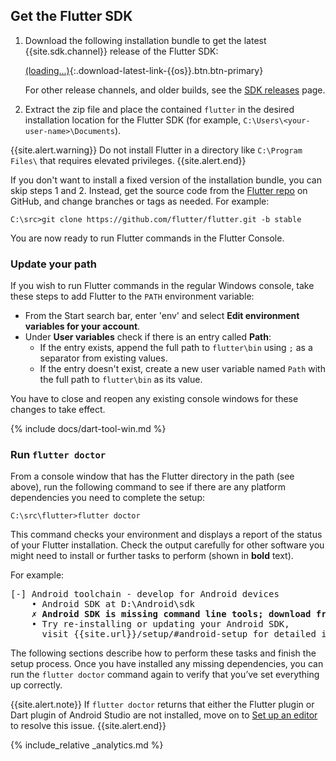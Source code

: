 ## Get the Flutter SDK

 1. Download the following installation bundle to get the latest
    {{site.sdk.channel}} release of the Flutter SDK:

    [(loading...)](#){:.download-latest-link-{{os}}.btn.btn-primary}

    For other release channels, and older builds, see the
    [SDK releases][] page.
 1. Extract the zip file and place the contained `flutter`
    in the desired installation location for the Flutter SDK
    (for example, `C:\Users\<your-user-name>\Documents`).
    
{{site.alert.warning}}
  Do not install Flutter in a directory like 
  `C:\Program Files\` that requires elevated privileges.
{{site.alert.end}}

If you don't want to install a fixed version of the installation 
bundle, you can skip steps 1 and 2. Instead, get the source code 
from the [Flutter repo][] on 
GitHub, and change branches or tags as needed. For example:

```batchfile
C:\src>git clone https://github.com/flutter/flutter.git -b stable
```

You are now ready to run Flutter commands in the Flutter Console.

[Flutter repo]: {{site.repo.flutter}}

### Update your path

If you wish to run Flutter commands in the regular Windows console,
take these steps to add Flutter to the `PATH` environment variable:

* From the Start search bar, enter 'env'
  and select **Edit environment variables for your account**.
* Under **User variables** check if there is an entry called **Path**:
  * If the entry exists, append the full path to `flutter\bin` using
    `;` as a separator from existing values.
  * If the entry doesn't exist,
    create a new user variable named `Path` with
    the full path to `flutter\bin` as its value.

You have to close and reopen any existing console windows
for these changes to take effect.

{% include docs/dart-tool-win.md %}

### Run `flutter doctor`

From a console window that has the Flutter directory in the
path (see above), run the following command to see if there
are any platform dependencies you need to complete the setup:

```batchfile
C:\src\flutter>flutter doctor
```

This command checks your environment and displays a report of the status
of your Flutter installation. Check the output carefully for other
software you might need to install or further tasks to perform
(shown in **bold** text).

For example:

<pre>
[-] Android toolchain - develop for Android devices
    • Android SDK at D:\Android\sdk
    <strong>✗ Android SDK is missing command line tools; download from https://goo.gl/XxQghQ</strong>
    • Try re-installing or updating your Android SDK,
      visit {{site.url}}/setup/#android-setup for detailed instructions.
</pre>

The following sections describe how to perform these tasks and
finish the setup process. Once you have installed any missing
dependencies, you can run the `flutter doctor` command again to
verify that you’ve set everything up correctly.

{{site.alert.note}}
  If `flutter doctor` returns that either the Flutter plugin
  or  Dart plugin of Android Studio are not installed, move
  on to [Set up an editor][] to resolve this issue.
{{site.alert.end}}

{% include_relative _analytics.md %}


[Flutter repo]: {{site.repo.flutter}}
[SDK releases]: /development/tools/sdk/releases
[Set up an editor]: /get-started/editor?tab=androidstudio
